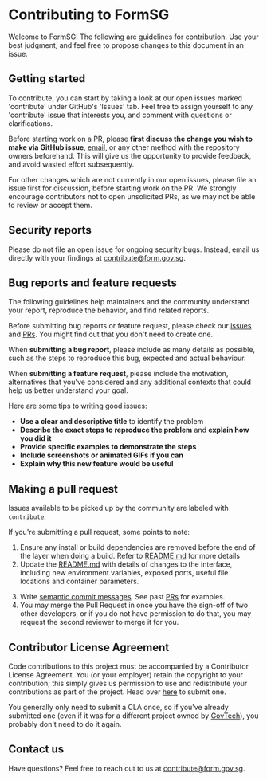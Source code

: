 # Contributing to FormSG

Welcome to FormSG! The following are guidelines for contribution. Use your best judgment, and feel free to propose changes to this document in an issue.

## Getting started

To contribute, you can start by taking a look at our open issues marked 'contribute' under GitHub's 'Issues' tab. Feel free to assign yourself to any 'contribute' issue that interests you, and comment with questions or clarifications.

Before starting work on a PR, please **first discuss the change you wish to make via GitHub issue**, [email](mailto:contribute@form.gov.sg), or any other method with the repository owners beforehand. This will give us the opportunity to provide feedback, and avoid wasted effort subsequently.

For other changes which are not currently in our open issues, please file an issue first for discussion, before starting work on the PR. We strongly encourage contributors not to open unsolicited PRs, as we may not be able to review or accept them.

## Security reports

Please do not file an open issue for ongoing security bugs. Instead, email us directly with your findings at [contribute@form.gov.sg](mailto:contribute@form.gov.sg).

## Bug reports and feature requests

The following guidelines help maintainers and the community understand your report, reproduce the behavior, and find related reports.

Before submitting bug reports or feature request, please check our [issues](https://go.gov.sg/formsg-issues) and [PRs](https://github.com/opengovsg/FormSG/pulls).
You might find out that you don't need to create one.

When **submitting a bug report**, please include as many details as possible, such as the steps to reproduce this bug, expected and actual behaviour.

When **submitting a feature request**, please include the motivation, alternatives that you've considered and any additional contexts that could help us better understand your goal.

Here are some tips to writing good issues:

- **Use a clear and descriptive title** to identify the problem
- **Describe the exact steps to reproduce the problem** and **explain how you did it**
- **Provide specific examples to demonstrate the steps**
- **Include screenshots or animated GIFs if you can**
- **Explain why this new feature would be useful**

## Making a pull request

Issues available to be picked up by the community are labeled with `contribute`.

If you're submitting a pull request, some points to note:

1. Ensure any install or build dependencies are removed before the end of the layer when doing a build. Refer to [README.md](https://go.gov.sg/formsg-readme) for more details
2. Update the [README.md](https://go.gov.sg/formsg-readme) with details of changes to the interface, including new environment variables, exposed ports, useful file locations and container parameters.
<!---Increase the version numbers of the packages in any example files and the [README.md](https://github.com/opengovsg/formsg/blob/master/README.md) to the new version that this Pull Request would represent.--->
3. Write [semantic commit messages](https://www.conventionalcommits.org/en/v1.0.0/). See past [PRs](https://github.com/opengovsg/FormSG/pulls) for examples.
4. You may merge the Pull Request in once you have the sign-off of two other developers, or if you do not have permission to do that, you may request the second reviewer to merge it for you.

## Contributor License Agreement

Code contributions to this project must be accompanied by a Contributor License Agreement. You (or your employer) retain the copyright to your contribution; this simply gives us permission to use and redistribute your contributions as part of the project.
Head over [here](https://go.gov.sg/ogp-cla) to submit one.

You generally only need to submit a CLA once, so if you've already submitted one (even if it was for a different project owned by [GovTech](https://www.tech.gov.sg)), you probably don't need to do it again.

## Contact us

Have questions? Feel free to reach out to us at [contribute@form.gov.sg](mailto:contribute@form.gov.sg).
